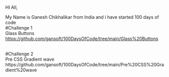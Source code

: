 HI All,

My Name is Ganesh Chikhalikar  from India and i have started 100 days of code
<br>
#Challenge 1 <br>
Glass Buttons <br>
https://github.com/gansoft/100DaysOfCode/tree/main/Glass%20Buttons

<br>
#Challenge 2 <br>
Pre CSS Gradient wave <br>
https://github.com/gansoft/100DaysOfCode/tree/main/Pre%20CSS%20Gradient%20wave
